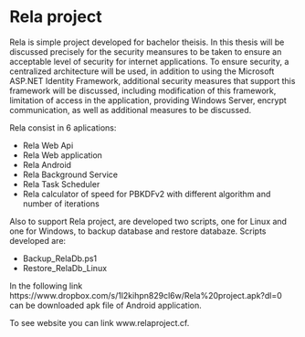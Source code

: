 <h1>Rela project</h1> 
<p>Rela is simple project developed for bachelor theisis. In this thesis will be discussed precisely for the security meansures to be taken 
to ensure an acceptable level of security for internet applications. To ensure security, a centralized architecture will be used, in 
addition to using the Microsoft ASP.NET Identity Framework, additional security measures that support this framework will be discussed, 
including modification of this framework, limitation of access in the application, providing Windows Server, encrypt communication, as 
well as additional measures to be discussed.
</p>
Rela consist in 6 aplications:
<ul>
	<li>Rela Web Api</li>
	<li>Rela Web application</li>
	<li>Rela Android</li>
	<li>Rela Background Service</li>
	<li>Rela Task Scheduler</li>
	<li>Rela calculator of speed for PBKDFv2 with different algorithm and number of iterations</li>
</ul>
Also to support Rela project, are developed two scripts, one for Linux and one for Windows, to backup database and restore databaze. Scripts developed are:
<ul>
	<li> Backup_RelaDb.ps1 </li>
	<li> Restore_RelaDb_Linux </li>
</ul>
<p>In the following link https://www.dropbox.com/s/1l2kihpn829cl6w/Rela%20project.apk?dl=0 can be downloaded apk file of Android application.</p>
<p>To see website you can link www.relaproject.cf. </p>
